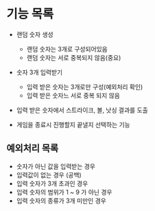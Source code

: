# 기능 목록
* 랜덤 숫자 생성
    * 랜덤 숫자는 3개로 구성되어있음
    * 랜덤 숫자는 서로 중복되지 않음(중요)

* 숫자 3개 입력받기
    * 입력 받은 숫자는 3개로만 구성(예외처리 확인)
    * 입력 받은 숫자느 서로 중복 되지 않음

* 입력 받은 숫자에서 스트라이크, 볼, 낫싱 결과를 도출
* 게임을 종료시 진행할지 끝낼지 선택하는 기능

## 예외처리 목록
* 숫자가 아닌 값을 입력받는 경우
* 입력값이 없는 경우 (공백)
* 입력 숫자가 3개 초과인 경우
* 입력 숫자의 범위가 1 ~ 9 가 아닌 경우
* 입력 숫자의 종류가 3개 미만인 경우